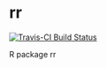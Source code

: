 # rr
[![Travis-CI Build Status](https://travis-ci.org/SensitiveQuestions/rr.png?branch=master)](https://travis-ci.org/SensitiveQuestions/rr)

R package rr
